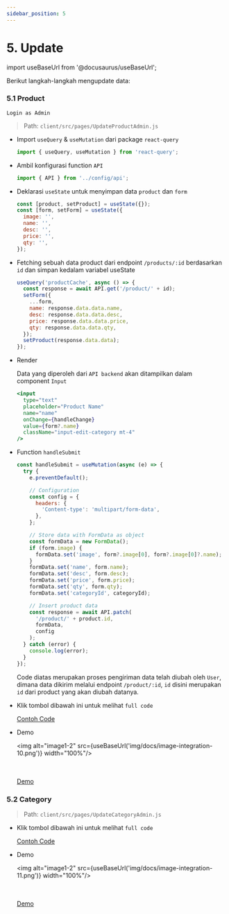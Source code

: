 ```yaml
---
sidebar_position: 5
---
```


# 5. Update

import useBaseUrl from '@docusaurus/useBaseUrl';

Berikut langkah-langkah mengupdate data:

### 5.1 Product

`Login as Admin`

> Path: `client/src/pages/UpdateProductAdmin.js`

- Import `useQuery` & `useMutation` dari package `react-query`

  ```js
  import { useQuery, useMutation } from 'react-query';
  ```

- Ambil konfigurasi function `API`

  ```js
  import { API } from '../config/api';
  ```

- Deklarasi `useState` untuk menyimpan data `product` dan `form`

  ```js
  const [product, setProduct] = useState({});
  const [form, setForm] = useState({
    image: '',
    name: '',
    desc: '',
    price: '',
    qty: '',
  });
  ```

- Fetching sebuah data product dari endpoint `/products/:id` berdasarkan `id` dan simpan kedalam variabel useState

  ```js
  useQuery('productCache', async () => {
    const response = await API.get('/product/' + id);
    setForm({
      ...form,
      name: response.data.data.name,
      desc: response.data.data.desc,
      price: response.data.data.price,
      qty: response.data.data.qty,
    });
    setProduct(response.data.data);
  });
  ```

- Render

  Data yang diperoleh dari `API backend` akan ditampilkan dalam component `Input`

  ```jsx {6}
  <input
    type="text"
    placeholder="Product Name"
    name="name"
    onChange={handleChange}
    value={form?.name}
    className="input-edit-category mt-4"
  />
  ```

- Function `handleSubmit`

  ```js {1,6-10,13-21,24-28}
  const handleSubmit = useMutation(async (e) => {
    try {
      e.preventDefault();

      // Configuration
      const config = {
        headers: {
          'Content-type': 'multipart/form-data',
        },
      };

      // Store data with FormData as object
      const formData = new FormData();
      if (form.image) {
        formData.set('image', form?.image[0], form?.image[0]?.name);
      }
      formData.set('name', form.name);
      formData.set('desc', form.desc);
      formData.set('price', form.price);
      formData.set('qty', form.qty);
      formData.set('categoryId', categoryId);

      // Insert product data
      const response = await API.patch(
        '/product/' + product.id,
        formData,
        config
      );
    } catch (error) {
      console.log(error);
    }
  });
  ```

  Code diatas merupakan proses pengiriman data telah diubah oleh `User`, dimana data dikirim melalui endpoint `/product/:id`, `id` disini merupakan `id` dari product yang akan diubah datanya.

- Klik tombol dibawah ini untuk melihat `full code`

    <a class="btn-example-code" href="https://github.com/demo-dumbways/ebook-code-results-stage-2-integration-frontend/blob/main/src/pages/AddProductAdmin.js">
    Contoh Code
    </a>

- Demo

  <img alt="image1-2" src={useBaseUrl('img/docs/image-integration-10.png')} width="100%"/>

  <br />
  <br />

    <a class="btn-demo" href="https://ebook-code-results-stage-2-integration-frontend-ruby.vercel.app/update-product/2">
    Demo
    </a>

### 5.2 Category

> Path: `client/src/pages/UpdateCategoryAdmin.js`

- Klik tombol dibawah ini untuk melihat `full code`

    <a class="btn-example-code" href="https://github.com/demo-dumbways/ebook-code-results-stage-2-integration-frontend/blob/main/src/pages/UpdateCategoryAdmin.js">
    Contoh Code
    </a>

- Demo

  <img alt="image1-2" src={useBaseUrl('img/docs/image-integration-11.png')} width="100%"/>

  <br />
  <br />

    <a class="btn-demo" href="https://ebook-code-results-stage-2-integration-frontend-ruby.vercel.app/category-admin">
    Demo
    </a>
